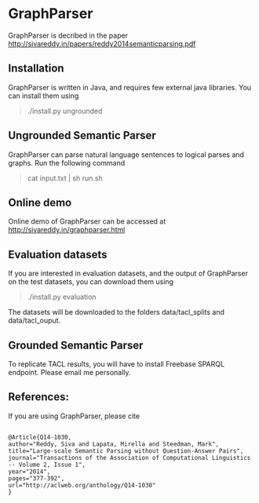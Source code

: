 # GraphParser 

GraphParser is decribed in the paper http://sivareddy.in/papers/reddy2014semanticparsing.pdf

## Installation

GraphParser is written in Java, and requires few external java libraries. You can install them using

> ./install.py ungrounded

## Ungrounded Semantic Parser

GraphParser can parse natural language sentences to logical parses and graphs. Run the following command

> cat input.txt | sh run.sh

## Online demo
Online demo of GraphParser can be accessed at http://sivareddy.in/graphparser.html

## Evaluation datasets
If you are interested in evaluation datasets, and the output of GraphParser on the test datasets, you can download them using

> ./install.py evaluation

The datasets will be downloaded to the folders data/tacl_splits and data/tacl_ouput. 

## Grounded Semantic Parser
To replicate TACL results, you will have to install Freebase SPARQL endpoint. Please email me personally.

## References:
If you are using GraphParser, please cite

```

@Article{Q14-1030,
author="Reddy, Siva and Lapata, Mirella and Steedman, Mark",
title="Large-scale Semantic Parsing without Question-Answer Pairs",
journal="Transactions of the Association of Computational Linguistics -- Volume 2, Issue 1",
year="2014",
pages="377-392",
url="http://aclweb.org/anthology/Q14-1030"
}

```
